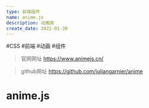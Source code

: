 ```yaml
---
type: 前端组件
name: anime.js
description: 动画库
create_date: 2022-01-30
---
```


#CSS #前端 #动画  #组件 

> 官网网址 https://www.animejs.cn/

> github网址 https://github.com/juliangarnier/anime

# anime.js

